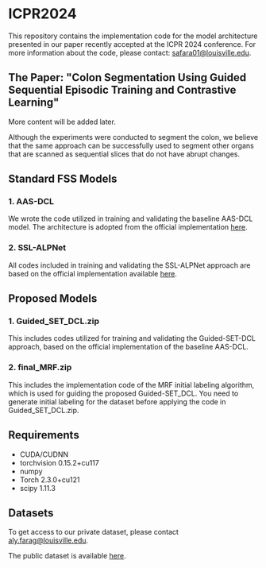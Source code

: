 # ICPR2024
This repository contains the implementation code for the model architecture presented in our paper recently accepted at the ICPR 2024 conference. For more information about the code, please contact: safara01@louisville.edu.

## The Paper: "Colon Segmentation Using Guided Sequential Episodic Training and Contrastive Learning"
More content will be added later.

Although the experiments were conducted to segment the colon, we believe that the same approach can be successfully used to segment other organs that are scanned as sequential slices that do not have abrupt changes.
## Standard FSS Models

### 1. AAS-DCL
We wrote the code utilized in training and validating the baseline AAS-DCL model. The architecture is adopted from the official implementation [here](https://github.com/cvszusparkle/AAS-DCL_FSS).

### 2. SSL-ALPNet
All codes included in training and validating the SSL-ALPNet approach are based on the official implementation available [here](https://github.com/cheng-01037/Self-supervised-Fewshot-Medical-Image-Segmentation).

## Proposed Models

### 1. Guided_SET_DCL.zip
This includes codes utilized for training and validating the Guided-SET-DCL approach, based on the official implementation of the baseline AAS-DCL.

### 2. final_MRF.zip
This includes the implementation code of the MRF initial labeling algorithm, which is used for guiding the proposed Guided-SET_DCL. You need to generate initial labeling for the dataset before applying the code in Guided_SET_DCL.zip.


## Requirements

- CUDA/CUDNN
- torchvision 0.15.2+cu117
- numpy
- Torch 2.3.0+cu121
- scipy 1.11.3

## Datasets

To get access to our private dataset, please contact aly.farag@louisville.edu.

The public dataset is available [here](https://www.synapse.org/Synapse:syn3193805/wiki/217789).
